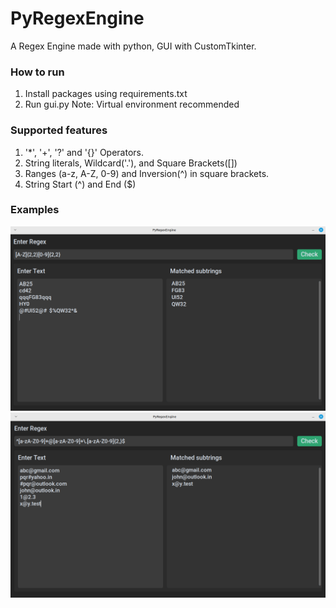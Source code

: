 # PyRegexEngine
A Regex Engine made with python, GUI with CustomTkinter.

### How to run
1. Install packages using requirements.txt
2. Run gui.py
Note: Virtual environment recommended

### Supported features
1. '*', '+', '?' and '{}' Operators.
2. String literals, Wildcard('.'), and Square Brackets([])
3. Ranges (a-z, A-Z, 0-9) and Inversion(^) in square brackets.
4. String Start (^) and End ($)

### Examples
![demo1](images/regexdemo1.png) 
![demo2](images/regexdemo2.png)